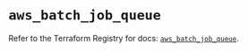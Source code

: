 # `aws_batch_job_queue`

Refer to the Terraform Registry for docs: [`aws_batch_job_queue`](https://registry.terraform.io/providers/hashicorp/aws/5.63.0/docs/resources/batch_job_queue).
